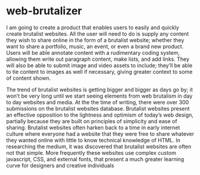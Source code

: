 # web-brutalizer

I am going to create a product that enables users to easily and quickly create brutalist
websites. All the user will need to do is supply any content they wish to share online in the
form of a brutalist website; whether they want to share a portfolio, music, an event, or even a
brand new product. Users will be able annotate content with a rudimentary coding system,
allowing them write out paragraph content, make lists, and add links. They will also be able
to submit image and video assets to include; they’ll be able to tie content to images as well if
necessary, giving greater context to some of content shown.

The trend of brutalist websites is getting bigger and bigger as days go by; it won’t be very
long until we start seeing elements from web brutalism in day to day websites and media. At
the the time of writing, there were over 300 submissions on the brutalist websites database.
Brutalist websites present an effective opposition to the lightness and optimism of today’s
web design, partially because they are built on principles of simplicity and ease of sharing.
Brutalist websites often harken back to a time in early internet culture where everyone had a
website that they were free to share whatever they wanted online with little to know technical
knowledge of HTML. In researching the medium, it was discovered that brutalist websites
are often not that simple. More frequently these websites use complex custom javascript,
CSS, and external fonts, that present a much greater learning curve for designers and
creative individuals
